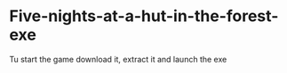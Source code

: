 # Five-nights-at-a-hut-in-the-forest-exe
Tu start the game download it, extract it and launch the exe
